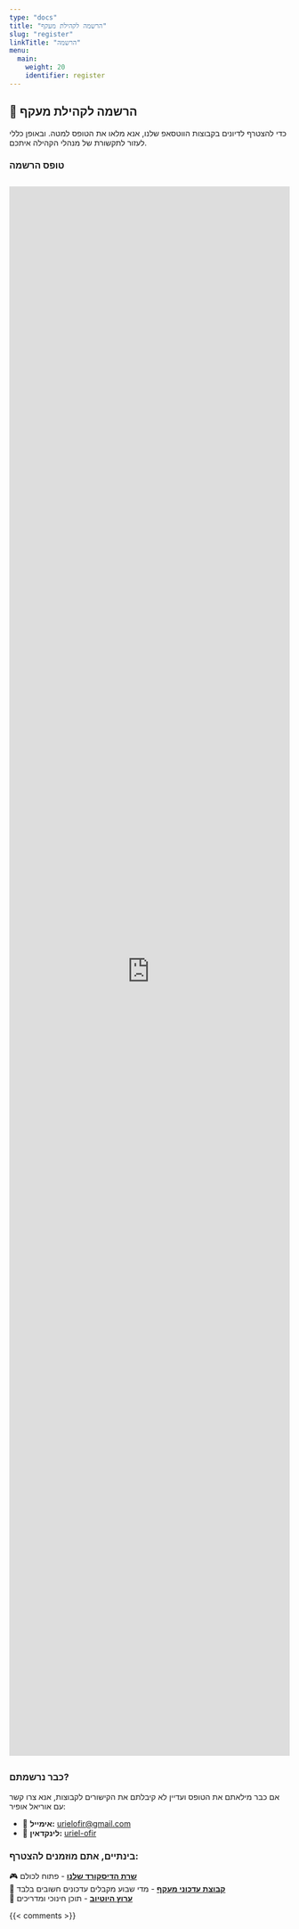 ```yaml
---
type: "docs"
title: "הרשמה לקהילת מעקף"
slug: "register"
linkTitle: "הרשמה"
menu:
  main:
    weight: 20
    identifier: register
---
```


## 📝 הרשמה לקהילת מעקף

כדי להצטרף לדיונים בקבוצות הווטסאפ שלנו, אנא מלאו את הטופס למטה.
ובאופן כללי לעזור לתקשורת של מנהלי הקהילה איתכם.

### טופס הרשמה

<div class="embed-responsive" style="text-align: center; margin: 2em 0; position: relative; width: 100%; max-width: 640px; margin-left: auto; margin-right: auto;">
 <iframe src="https://docs.google.com/forms/d/e/1FAIpQLSff5Kn_5goH5ptJVhOgqdEQSX9ESMkcJXKvBRWXtMILELLJtQ/viewform?embedded=true" 
         style="width: 100%; height: 2817px; border: 0;" 
         frameborder="0" 
         marginheight="0" 
         marginwidth="0">Loading…</iframe>
</div>

### כבר נרשמתם?

אם כבר מילאתם את הטופס ועדיין לא קיבלתם את הקישורים לקבוצות, אנא צרו קשר עם אוריאל אופיר:
- 📧 **אימייל:** urielofir@gmail.com
- 💬 **לינקדאין:** [uriel-ofir](https://www.linkedin.com/in/uriel-ofir/)

### בינתיים, אתם מוזמנים להצטרף:

🎮 **[שרת הדיסקורד שלנו](https://discord.com/invite/a2VyCjRk2M)** - פתוח לכולם  
📰 **[קבוצת עדכוני מעקף](https://chat.whatsapp.com/LTZKuKyKw7DHppVrDXWv8h)** - מדי שבוע מקבלים עדכונים חשובים בלבד  
🎥 **[ערוץ היוטיוב](https://www.youtube.com/@maakaf-os)** - תוכן חינוכי ומדריכים  

{{< comments >}}